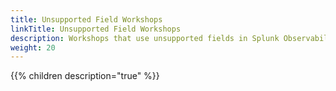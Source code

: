 ```yaml
---
title: Unsupported Field Workshops
linkTitle: Unsupported Field Workshops
description: Workshops that use unsupported fields in Splunk Observability Cloud
weight: 20
---
```


{{% children description="true" %}}

